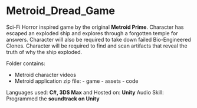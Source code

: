 # Metroid_Dread_Game

Sci-Fi Horror inspired game by the original __Metroid Prime__. Character has escaped an exploded ship and explores through a forgotten temple for answers. Character will also be required to take down failed Bio-Engineered Clones. Character will be required to find and scan artifacts that reveal the truth of why the ship exploded.

Folder contains:
 - Metroid character videos
 - Metroid application zip file:
       - game
       - assets
       - code

Languages used: __C#, 3DS Max__ and Hosted on: __Unity__ 
Audio Skill: Programmed the __soundtrack on Unity__ 
